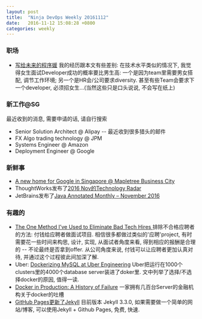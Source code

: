 ```yaml
---
layout: post
title:  "Ninja DevOps Weekly 20161112"
date:   2016-11-12 15:08:28 +0800
categories: weekly
---
```


### 职场

- [写给未来的程序媛](http://insights.thoughtworkers.org/future-it-girls/)  我的经历跟本文有些差别: 在技术水平类似的情况下, 我觉得女生面试Developer成功的概率要比男生高: 一个是因为team里需要男女搭配, 调节工作环境; 另一个是HR会/公司要求diversity. 甚至有些Team会要求下一个developer, 必须招女生...(当然这些只是口头说说, 不会写在纸上)

### 新工作@SG

最近收到的消息, 需要申请的话, 请自行搜索

- Senior Solution Architect @ Alipay  -- 最近收到很多猎头的邮件
- FX Algo trading technology @ JPM
- Systems Engineer @ Amazon
- Deployment Engineer @ Google



### 新鲜事
- [A new home for Google in Singapore @ Mapletree Business City](https://blog.google/topics/google-asia/new-home-google-singapore/) 
- ThoughtWorks发布了[2016 Nov的Technology Radar](https://www.thoughtworks.com/radar)
- JetBrains发布了[Java Annotated Monthly – November 2016](https://blog.jetbrains.com/idea/2016/11/java-annotated-monthly-november-2016/)


### 有趣的
- [The One Method I’ve Used to Eliminate Bad Tech Hires
](https://mattermark.com/the-one-method-ive-used-to-eliminate-bad-tech-hires) 排除不合格应聘者的方法: 付钱给应聘者做面试项目. 
相信很多都做过类似的'应聘'project, 有时需要花一些时间来构思, 设计, 实现, 从面试者角度来看, 得到相应的报酬是合理的 -- 不论最终是否拿到offer. 从公司角度来说, 付钱可以让应聘者更加认真对待, 并通过这个过程彼此间加深了解.
- Uber: [Dockerizing MySQL at Uber Engineering](https://eng.uber.com/dockerizing-mysql/) Uber把运行在1000个clusters里的4000个database server装进了doker里. 文中列举了选择/不选择docker的原因, 值得一读.
- [Docker in Production: A History of Failure](https://thehftguy.wordpress.com/2016/11/01/docker-in-production-an-history-of-failure/) 一家拥有几百台Server的金融机构关于docker的吐槽
- [GitHub Pages更新了Jekyll](https://github.com/blog/2277-what-s-new-in-github-pages-with-jekyll-3-3) 目前版本 Jekyll 3.3.0, 如果需要做一个简单的网站/博客, 可以使用Jekyll + Github Pages, 免费, 快速. 
